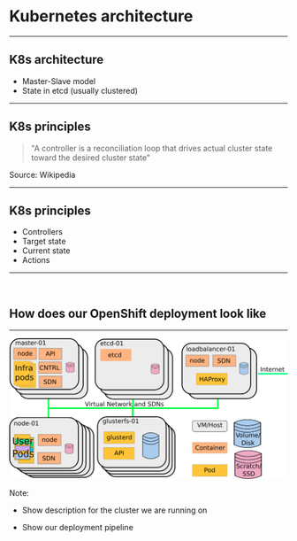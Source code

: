 # Kubernetes architecture

---

## K8s architecture
* Master-Slave model
* State in etcd (usually clustered)

---

## K8s principles

> "A controller is a reconciliation loop that drives actual cluster state toward the desired cluster state"

Source: Wikipedia

---

## K8s principles

* Controllers
* Target state
* Current state
* Actions

---

<br/>

## How does our OpenShift deployment look like

---

![Openshift deployment](img/openshift_deployment.png)

Note:

* Show description for the cluster we are running on

* Show our deployment pipeline
